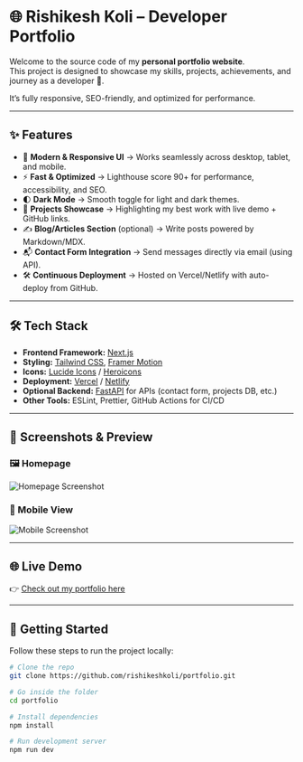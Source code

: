 # 🌐 Rishikesh Koli – Developer Portfolio

Welcome to the source code of my **personal portfolio website**.  
This project is designed to showcase my skills, projects, achievements, and journey as a developer 🚀.  

It’s fully responsive, SEO-friendly, and optimized for performance.

---

## ✨ Features
- 🎨 **Modern & Responsive UI** → Works seamlessly across desktop, tablet, and mobile.  
- ⚡ **Fast & Optimized** → Lighthouse score 90+ for performance, accessibility, and SEO.  
- 🌓 **Dark Mode** → Smooth toggle for light and dark themes.  
- 📂 **Projects Showcase** → Highlighting my best work with live demo + GitHub links.  
- ✍️ **Blog/Articles Section** (optional) → Write posts powered by Markdown/MDX.  
- 📬 **Contact Form Integration** → Send messages directly via email (using API).  
- 🛠 **Continuous Deployment** → Hosted on Vercel/Netlify with auto-deploy from GitHub.  

---

## 🛠 Tech Stack
- **Frontend Framework:** [Next.js](https://nextjs.org/)  
- **Styling:** [Tailwind CSS](https://tailwindcss.com/), [Framer Motion](https://www.framer.com/motion/)  
- **Icons:** [Lucide Icons](https://lucide.dev/) / [Heroicons](https://heroicons.com/)  
- **Deployment:** [Vercel](https://vercel.com/) / [Netlify](https://www.netlify.com/)  
- **Optional Backend:** [FastAPI](https://fastapi.tiangolo.com/) for APIs (contact form, projects DB, etc.)  
- **Other Tools:** ESLint, Prettier, GitHub Actions for CI/CD  

---

## 📸 Screenshots & Preview
### 🖼 Homepage
![Homepage Screenshot](./screenshots/home.png)

### 📱 Mobile View
![Mobile Screenshot](./screenshots/mobile.png)

---

## 🌐 Live Demo
👉 [Check out my portfolio here](https://yourdomain.com)  

---

## 🚀 Getting Started

Follow these steps to run the project locally:

```bash
# Clone the repo
git clone https://github.com/rishikeshkoli/portfolio.git

# Go inside the folder
cd portfolio

# Install dependencies
npm install

# Run development server
npm run dev
